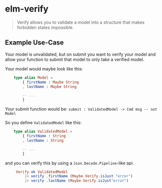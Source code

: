 # elm-verify

> Verify allows you to validate a model into a structure that makes forbidden states impossible.

## Example Use-Case

Your model is unvalidated, but on submit you want to verify your model and allow your function to submit that model to only take a verified model.

Your model would maybe look like this:

```elm
    type alias Model =
        { firstName : Maybe String
        , lastName : Maybe String

        -- ...
        }
```

Your submit function would be: `submit : ValidatedModel -> Cmd msg -- not Model`

So you define `ValidatedModel` like this:

```elm
    type alias ValidatedModel =
        { firstName : String
        , lastName : String

        -- ...
        }
```

and you can verify this by using a `Json.Decode.Pipeline`-like api.

```elm
     Verify.ok ValidatedModel
         |> verify .firstName (Maybe.Verify.isJust "error")
         |> verify .lastName (Maybe.Verify.isJust"error")
```
